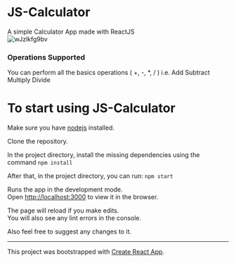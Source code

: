 # JS-Calculator
A simple Calculator App made with ReactJS <br>
![wJzlkfg9bv](https://user-images.githubusercontent.com/86161191/138494203-ecd9d46f-10eb-4bb2-881b-7854e478ace2.png)

### Operations Supported
You can perform all the basics operations ( +, -, *, / ) i.e. Add Subtract Multiply Divide

# To start using JS-Calculator

Make sure you have [nodejs](https://nodejs.org/en/) installed.

Clone the repository.

In the project directory, install the missing dependencies using the command `npm install`

After that, in the project directory, you can run: `npm start`

Runs the app in the development mode.\
Open [http://localhost:3000](http://localhost:3000) to view it in the browser.

The page will reload if you make edits.\
You will also see any lint errors in the console.

Also feel free to suggest any changes to it.

<hr/>

This project was bootstrapped with [Create React App](https://github.com/facebook/create-react-app).
